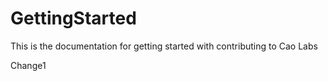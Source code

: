 # GettingStarted

This is the documentation for getting started with contributing to Cao Labs

Change1 
